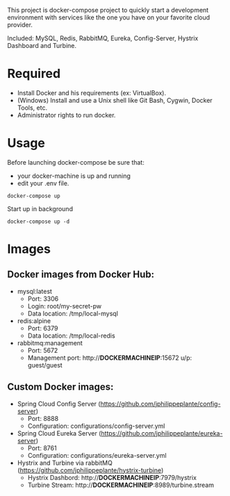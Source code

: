 This project is docker-compose project to quickly start a development environment with services like the one you have on your favorite cloud provider.

Included: MySQL, Redis, RabbitMQ, Eureka, Config-Server, Hystrix Dashboard and Turbine.

# Required
- Install Docker and his requirements (ex: VirtualBox).
- (Windows) Install and use a Unix shell like Git Bash, Cygwin, Docker Tools, etc.
- Administrator rights to run docker.

# Usage
Before launching docker-compose be sure that:
- your docker-machine is up and running
- edit your .env file.

```
docker-compose up
```

Start up in background
```
docker-compose up -d
```

# Images
## Docker images from Docker Hub:
- mysql:latest
  - Port: 3306
  - Login: root/my-secret-pw
  - Data location: /tmp/local-mysql
- redis:alpine
  - Port: 6379
  - Data location: /tmp/local-redis
- rabbitmq:management
  - Port: 5672
  - Management port: http://**DOCKERMACHINEIP**:15672 u/p: guest/guest

## Custom Docker images:
- Spring Cloud Config Server (https://github.com/jphilippeplante/config-server)
  - Port: 8888
  - Configuration: configurations/config-server.yml
- Spring Cloud Eureka Server (https://github.com/jphilippeplante/eureka-server)
  - Port: 8761
  - Configuration: configurations/eureka-server.yml
- Hystrix and Turbine via rabbitMQ (https://github.com/jphilippeplante/hystrix-turbine)
  - Hystrix Dashbord: http://**DOCKERMACHINEIP**:7979/hystrix
  - Turbine Stream: http://**DOCKERMACHINEIP**:8989/turbine.stream
